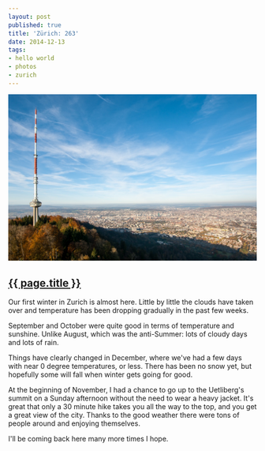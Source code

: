 ```yaml
---
layout: post
published: true
title: 'Zürich: 263'
date: 2014-12-13
tags:
- hello world
- photos
- zurich
---
```

<img class="center-block img-fluid lazyload" src="/assets/images/141213/zurich-263.jpg" alt="Zürich: 263" />

<h2 class="article-title">
  <a href="{{ page.url | prepend: site.baseurl }}">{{ page.title }}</a>
</h2>

Our first winter in Zurich is almost here. Little by little the clouds have taken over and temperature has been dropping gradually in the past few weeks.

September and October were quite&nbsp;good in terms of temperature and sunshine. Unlike August, which was the anti-Summer: lots of cloudy days and lots of rain.

<!--more-->

Things have clearly changed in December, where we've had a few days with near 0 degree temperatures, or less. There has been no snow yet, but hopefully some will fall when winter gets going for good.

At the beginning of November, I had a chance to go up to the Uetliberg's summit on a Sunday afternoon without the need to wear a heavy jacket. It's great that only a 30 minute hike takes you all the way to the top, and you get a great view of the city. Thanks to the good weather there were tons of people around and enjoying themselves.

I'll be coming back here many more times I hope.
